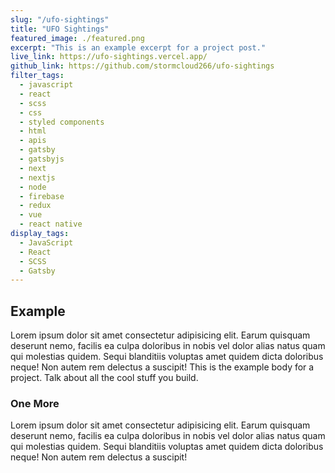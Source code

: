 ```yaml
---
slug: "/ufo-sightings"
title: "UFO Sightings"
featured_image: ./featured.png
excerpt: "This is an example excerpt for a project post."
live_link: https://ufo-sightings.vercel.app/
github_link: https://github.com/stormcloud266/ufo-sightings
filter_tags:
  - javascript
  - react
  - scss
  - css
  - styled components
  - html
  - apis
  - gatsby
  - gatsbyjs
  - next
  - nextjs
  - node
  - firebase
  - redux
  - vue
  - react native
display_tags:
  - JavaScript
  - React
  - SCSS
  - Gatsby
---
```


## Example

Lorem ipsum dolor sit amet consectetur adipisicing elit. Earum quisquam deserunt nemo, facilis ea culpa doloribus in nobis vel dolor alias natus quam qui molestias quidem. Sequi blanditiis voluptas amet quidem dicta doloribus neque! Non autem rem delectus a suscipit!
This is the example body for a project. Talk about all the cool stuff you build.

### One More

Lorem ipsum dolor sit amet consectetur adipisicing elit. Earum quisquam deserunt nemo, facilis ea culpa doloribus in nobis vel dolor alias natus quam qui molestias quidem. Sequi blanditiis voluptas amet quidem dicta doloribus neque! Non autem rem delectus a suscipit!
